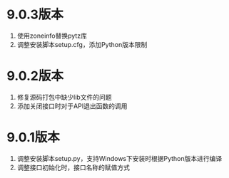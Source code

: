 # 9.0.3版本

1. 使用zoneinfo替换pytz库
2. 调整安装脚本setup.cfg，添加Python版本限制

# 9.0.2版本

1. 修复源码打包中缺少lib文件的问题
2. 添加关闭接口时对于API退出函数的调用

# 9.0.1版本

1. 调整安装脚本setup.py，支持Windows下安装时根据Python版本进行编译
2. 调整接口初始化时，接口名称的赋值方式
